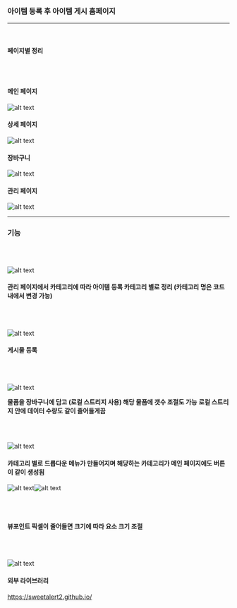 ### 아이템 등록 후 아이템 게시 홈페이지

<hr/>

<br>

#### 페이지별 정리

<br>
<br>

#### 메인 페이지

![alt text](./homepages/image/image-1.png)

#### 상세 페이지

![alt text](./homepages/image/image-8.png)

#### 장바구니

![alt text](./homepages/image/image-9.png)

#### 관리 페이지

![alt text](./homepages/image/image-10.png)

<hr/>

### **기능**

<br><br>

![alt text](./homepages/image/image.png)

#### 관리 페이지에서 카테고리에 따라 아이템 등록 카테고리 별로 정리 (카테고리 명은 코드 내에서 변경 가능)

<br><br>

![alt text](./homepages/image/image-1.png)

#### 게시물 등록

<br><br>

![alt text](./homepages/image/image-2.png)

**물품을 장바구니에 담고 (로컬 스트리지 사용) 해당 물품에 갯수 조절도 가능**
**로컬 스트리지 안에 데이터 수량도 같이 줄어들게끔**

<br><br>

![alt text](./homepages/image/image-3.png)

#### 카테고리 별로 드롭다운 메뉴가 만들어지며 해당하는 카테고리가 메인 페이지에도 버튼이 같이 생성됨

![alt text](./homepages/image/image-4.png)![alt text](./homepages/image/image-5.png)

<br><br>

#### 뷰포인트 픽셀이 줄어들면 크기에 따라 요소 크기 조절

<br><br>

![alt text](./homepages/image/image-6.png)

#### 외부 라이브러리

https://sweetalert2.github.io/
